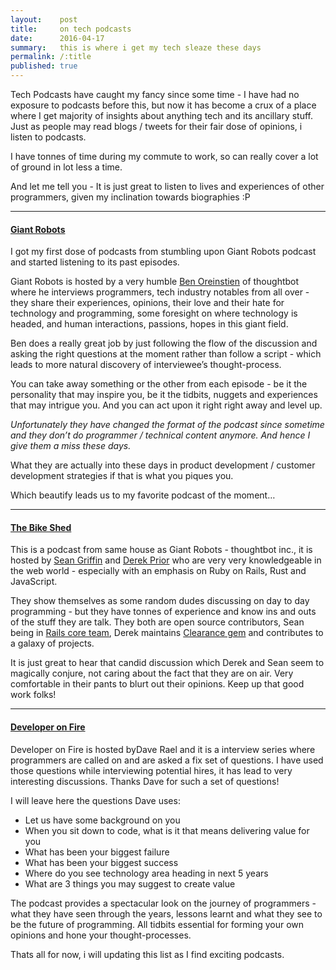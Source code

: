```yaml
---
layout:    post
title:     on tech podcasts
date:      2016-04-17
summary:   this is where i get my tech sleaze these days
permalink: /:title
published: true
---
```


Tech Podcasts have caught my fancy since some time - I have had no exposure to podcasts before this, but now it has become a crux of a place where I get majority of insights about anything tech and its ancillary stuff. Just as people may read blogs / tweets for their fair dose of opinions, i listen to podcasts.

I have tonnes of time during my commute to work, so can really cover a lot of ground in lot less a time.

And let me tell you - It is just great to listen to lives and experiences of other programmers, given my inclination towards biographies :P

---

#### [Giant Robots](https://giantrobots.fm)

I got my first dose of podcasts from stumbling upon Giant Robots podcast and started listening to its past episodes.

Giant Robots is hosted by a very humble [Ben Oreinstien](https://twitter.com/r00k) of thoughtbot where he interviews programmers, tech industry notables from all over - they share their experiences, opinions, their love and their hate for technology and programming, some foresight on where technology is headed, and human interactions, passions, hopes in this giant field.

Ben does a really great job by just following the flow of the discussion and asking the right questions at the moment rather than follow a script - which leads to more natural discovery of interviewee’s thought-process.

You can take away something or the other from each episode - be it the personality that may inspire you, be it the tidbits, nuggets and experiences that may intrigue you. And you can act upon it right right away and level up.

_Unfortunately they have changed the format of the podcast since sometime and they don’t do programmer / technical content anymore. And hence I give them a miss these days._

What they are actually into these days in product development / customer development strategies if that is what you piques you.

Which beautify leads us to my favorite podcast of the moment…

---

#### [The Bike Shed](https://bikeshed.fm)

This is a podcast from same house as Giant Robots - thoughtbot inc., it is hosted by [Sean Griffin](https://twitter.com/sgrif) and [Derek Prior](https://twitter.com/derekprior) who are very very knowledgeable in the web world - especially with an emphasis on Ruby on Rails, Rust and JavaScript.

They show themselves as some random dudes discussing on day to day programming - but they have tonnes of experience and know ins and outs of the stuff they are talk. They both are open source contributors, Sean being in [Rails core team](http://contributors.rubyonrails.org/), Derek maintains [Clearance gem](https://github.com/thoughtbot/clearance) and contributes to a galaxy of projects.

It is just great to hear that candid discussion which Derek and Sean seem to magically conjure, not caring about the fact that they are on air. Very comfortable in their pants to blurt out their opinions. Keep up that good work folks!

---

#### [Developer on Fire](http://developeronfire.com/)

Developer on Fire is hosted byDave Rael and it is a interview series where programmers are called on and are asked a fix set of questions. I have used those questions while interviewing potential hires, it has lead to very interesting discussions. Thanks Dave for such a set of questions!

I will leave here the questions Dave uses:

* Let us have some background on you
* When you sit down to code, what is it that means delivering value for you
* What has been your biggest failure
* What has been your biggest success
* Where do you see technology area heading in next 5 years
* What are 3 things you may suggest to create value

The podcast provides a spectacular look on the journey of programmers - what they have seen through the years, lessons learnt and what they see to be the future of programming. All tidbits essential for forming your own opinions and hone your thought-processes.

Thats all for now, i will updating this list as I find exciting podcasts.
